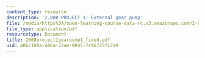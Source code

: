 ```yaml
---
content_type: resource
description: '2.000 PROJECT 1: External gear pump'
file: /media/https%3A/open-learning-course-data-rc.s3.amazonaws.com/2-000-how-and-why-machines-work-spring-2002/a8bc189aa86a22ae90457496725fc7a9_2000project1gearpump1_fixed.pdf
file_type: application/pdf
resourcetype: Document
title: 2000project1gearpump1_fixed.pdf
uid: a8bc189a-a86a-22ae-9045-7496725fc7a9
---
```

